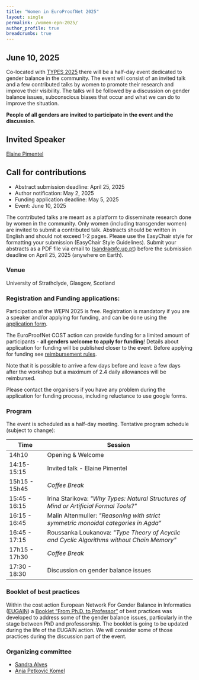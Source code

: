 ```yaml
---
title: "Women in EuroProofNet 2025"
layout: single
permalink: /women-epn-2025/
author_profile: true
breadcrumbs: true
---
```


## June 10, 2025

Co-located with [TYPES 2025](https://msp.cis.strath.ac.uk/types2025/) there will be a half-day event dedicated to gender balance in the community.
The event will consist of an invited talk and a few contributed talks by women to promote their research and improve their visibility. 
The talks will be followed by a discussion on gender balance issues, subconscious biases that occur and what we can do to improve the situation.

**People of all genders are invited to participate in the event and the discussion**.

## Invited Speaker
[Elaine Pimentel](https://sites.google.com/site/elainepimentel/)

## Call for contributions
* Abstract submission deadline: April 25, 2025
* Author notification: May 2, 2025
* Funding application deadline: May 5, 2025
* Event: June 10, 2025

The contributed talks are meant as a platform to disseminate research done by women in the community. Only women (including transgender women) are invited to submit a contributed talk. Abstracts should be written in English and should not exceed 1-2 pages. Please use the EasyChair style for formatting your submission (EasyChair Style Guidelines). Submit your abstracts as a PDF file via email to (sandra@fc.up.pt) before the submission deadline on April 25, 2025 (anywhere on Earth).

### Venue

University of Strathclyde, Glasgow, Scotland

### Registration and Funding applications:

Participation at the WEPN 2025 is free. Registration is mandatory if you are a speaker and/or applying for funding, and can be done using the [application form](https://docs.google.com/forms/d/e/1FAIpQLSfctGSOyAWU-YsrZXa9jlSzvdA8nJmIcQuWIElMDO_YRgS4iQ/viewform?usp=dialog).

The EuroProofNet COST action can provide funding for a limited amount of participants - **all genders welcome to apply for funding**! 
Details about application for funding will be published closer to the event. Before applying for funding see [reimbursement rules](../reimbursement-rules).

Note that it is possible to arrive a few days before and leave a few days after the workshop but a maximum of 2.4 daily allowances will be reimbursed.

Please contact the organisers if you have any problem during the application for funding process, including reluctance to use google forms.

### Program
The event is scheduled as a half-day meeting.
Tentative program schedule (subject to change):

| Time        | Session |
| ----------- | ----------- |
| 14h10 | Opening & Welcome |
| 14:15-15:15 | Invited talk - Elaine Pimentel|
| 15h15 - 15h45| _Coffee Break_ |
| 15:45 - 16:15| Irina Starikova: _"Why Types: Natural Structures of Mind or Artificial Formal Tools?"_|
| 16:15 - 16:45| Malin Altenmuller: _"Reasoning with strict symmetric monoidal categories in Agda"_|
| 16:45 - 17:15| Roussanka Loukanova: _"Type Theory of Acyclic and Cyclic Algorithms without Chain Memory"_|
| 17h15 - 17h30| _Coffee Break_ |
| 17:30 - 18:30| Discussion on gender balance issues |


### Booklet of best practices
Within the cost action European Network For Gender Balance in Informatics ([EUGAIN](https://eugain.eu/)) a [Booklet “From Ph.D. to Professor”](https://eugain.eu/results/deliverables/) of best practices was developed to address some of the gender balance issues, particularly in the stage between PhD and professorship. The booklet is going to be updated during the life of the EUGAIN action.
We will consider some of those practices during the discussion part of the event.

### Organizing committee
* [Sandra Alves](https://www.dcc.fc.up.pt/~sandra/Home/Home.html)
* [Anja Petković Komel](https://anjapetkovic.com/)
